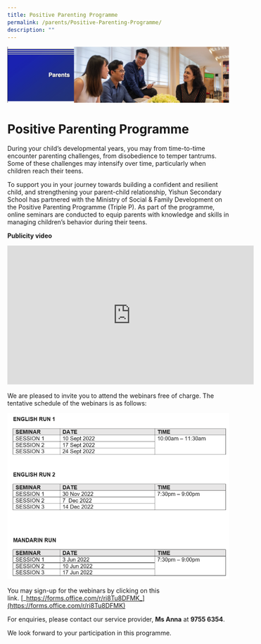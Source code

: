 ```yaml
---
title: Positive Parenting Programme
permalink: /parents/Positive-Parenting-Programme/
description: ""
---
```

![](/images/Parents%20Banner.png)

Positive Parenting Programme
============================

  

During your child’s developmental years, you may from time-to-time encounter parenting challenges, from disobedience to temper tantrums. Some of these challenges may intensify over time, particularly when children reach their teens.

  

To support you in your journey towards building a confident and resilient child, and strengthening your parent-child relationship, Yishun Secondary School has partnered with the Ministry of Social & Family Development on the Positive Parenting Programme (Triple P). As part of the programme, online seminars are conducted to equip parents with knowledge and skills in managing children’s behavior during their teens.

  

**Publicity video**

<iframe width="560" height="315" src="https://www.youtube.com/embed/Gq5ogYNaXOc" title="Parenting Support Programme by Fam4Life" frameborder="0" allow="accelerometer; autoplay; clipboard-write; encrypted-media; gyroscope; picture-in-picture; web-share" allowfullscreen></iframe>

We are pleased to invite you to attend the webinars free of charge. The tentative schedule of the webinars is as follows:

![](/images/PP_Schedule2022.png)

You may sign-up for the webinars by clicking on this link. [_https://forms.office.com/r/ri8Tu8DFMK_](https://forms.office.com/r/ri8Tu8DFMK)  

  

For enquiries, please contact our service provider, **Ms Anna** at **9755 6354**.

  

We look forward to your participation in this programme.